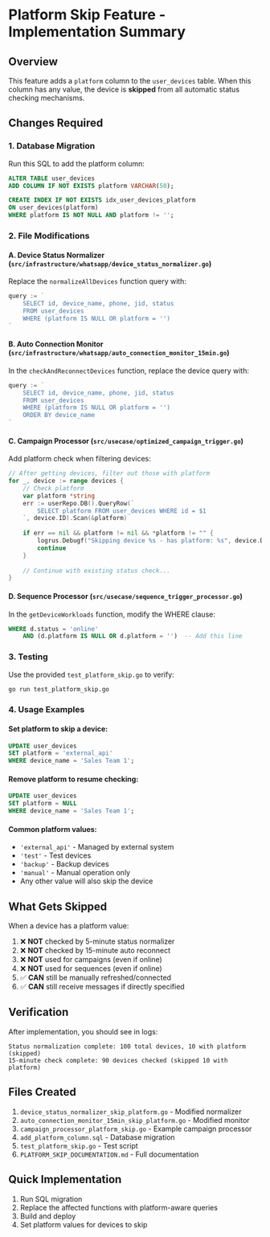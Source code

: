 # Platform Skip Feature - Implementation Summary

## Overview
This feature adds a `platform` column to the `user_devices` table. When this column has any value, the device is **skipped** from all automatic status checking mechanisms.

## Changes Required

### 1. Database Migration
Run this SQL to add the platform column:
```sql
ALTER TABLE user_devices 
ADD COLUMN IF NOT EXISTS platform VARCHAR(50);

CREATE INDEX IF NOT EXISTS idx_user_devices_platform 
ON user_devices(platform) 
WHERE platform IS NOT NULL AND platform != '';
```

### 2. File Modifications

#### A. Device Status Normalizer (`src/infrastructure/whatsapp/device_status_normalizer.go`)
Replace the `normalizeAllDevices` function query with:
```go
query := `
    SELECT id, device_name, phone, jid, status 
    FROM user_devices 
    WHERE (platform IS NULL OR platform = '')
`
```

#### B. Auto Connection Monitor (`src/infrastructure/whatsapp/auto_connection_monitor_15min.go`)
In the `checkAndReconnectDevices` function, replace the device query with:
```go
query := `
    SELECT id, device_name, phone, jid, status 
    FROM user_devices 
    WHERE (platform IS NULL OR platform = '')
    ORDER BY device_name
`
```

#### C. Campaign Processor (`src/usecase/optimized_campaign_trigger.go`)
Add platform check when filtering devices:
```go
// After getting devices, filter out those with platform
for _, device := range devices {
    // Check platform
    var platform *string
    err := userRepo.DB().QueryRow(`
        SELECT platform FROM user_devices WHERE id = $1
    `, device.ID).Scan(&platform)
    
    if err == nil && platform != nil && *platform != "" {
        logrus.Debugf("Skipping device %s - has platform: %s", device.DeviceName, *platform)
        continue
    }
    
    // Continue with existing status check...
}
```

#### D. Sequence Processor (`src/usecase/sequence_trigger_processor.go`)
In the `getDeviceWorkloads` function, modify the WHERE clause:
```sql
WHERE d.status = 'online'
    AND (d.platform IS NULL OR d.platform = '')  -- Add this line
```

### 3. Testing
Use the provided `test_platform_skip.go` to verify:
```bash
go run test_platform_skip.go
```

### 4. Usage Examples

#### Set platform to skip a device:
```sql
UPDATE user_devices 
SET platform = 'external_api' 
WHERE device_name = 'Sales Team 1';
```

#### Remove platform to resume checking:
```sql
UPDATE user_devices 
SET platform = NULL 
WHERE device_name = 'Sales Team 1';
```

#### Common platform values:
- `'external_api'` - Managed by external system
- `'test'` - Test devices
- `'backup'` - Backup devices
- `'manual'` - Manual operation only
- Any other value will also skip the device

## What Gets Skipped

When a device has a platform value:
1. ❌ **NOT** checked by 5-minute status normalizer
2. ❌ **NOT** checked by 15-minute auto reconnect
3. ❌ **NOT** used for campaigns (even if online)
4. ❌ **NOT** used for sequences (even if online)
5. ✅ **CAN** still be manually refreshed/connected
6. ✅ **CAN** still receive messages if directly specified

## Verification

After implementation, you should see in logs:
```
Status normalization complete: 100 total devices, 10 with platform (skipped)
15-minute check complete: 90 devices checked (skipped 10 with platform)
```

## Files Created
1. `device_status_normalizer_skip_platform.go` - Modified normalizer
2. `auto_connection_monitor_15min_skip_platform.go` - Modified monitor
3. `campaign_processor_platform_skip.go` - Example campaign processor
4. `add_platform_column.sql` - Database migration
5. `test_platform_skip.go` - Test script
6. `PLATFORM_SKIP_DOCUMENTATION.md` - Full documentation

## Quick Implementation
1. Run SQL migration
2. Replace the affected functions with platform-aware queries
3. Build and deploy
4. Set platform values for devices to skip
